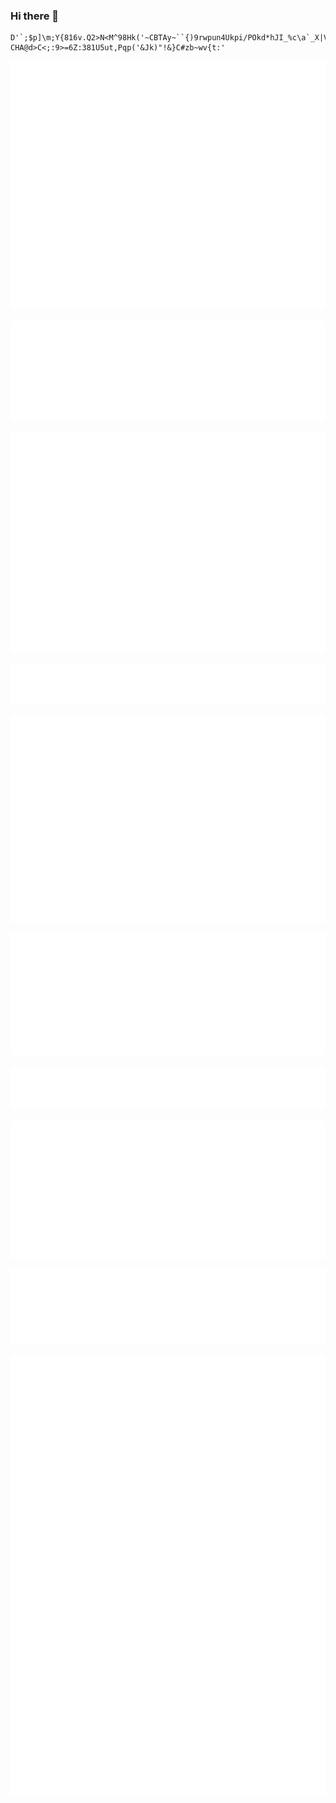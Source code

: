 ### Hi there 👋
```
D'`;$p]\m;Y{816v.Q2>N<M^98Hk('~CBTAy~``{)9rwpun4Ukpi/POkd*hJI_%c\a`_X|V[ZYXQu8NMRKPIHGkK-CHA@d>C<;:9>=6Z:381U5ut,Pqp('&Jk)"!&}C#zb~wv{t:'
```

<!--
**AthulMuralidhar/AthulMuralidhar** is a ✨ _special_ ✨ repository because its `README.md` (this file) appears on your GitHub profile.

Here are some ideas to get you started:

- 🔭 I’m currently working on ...
- 🌱 I’m currently learning ...
- 👯 I’m looking to collaborate on ...
- 🤔 I’m looking for help with ...
- 💬 Ask me about ...
- 📫 How to reach me: ...
- 😄 Pronouns: ...
- ⚡ Fun fact: ...
-->

<!--  https://github.com/lowlighter/metrics -->
![Metrics](https://github.com/AthulMuralidhar/AthulMuralidhar/blob/main/github-metrics.svg)

![Achievenemtts](https://github.com/AthulMuralidhar/AthulMuralidhar/blob/main/metrics.plugin.achievements.svg)

![Activity](https://github.com/AthulMuralidhar/AthulMuralidhar/blob/main/metrics.plugin.activity.svg)

![Code](https://github.com/AthulMuralidhar/AthulMuralidhar/blob/main/metrics.plugin.code.svg)

![Habits](https://github.com/AthulMuralidhar/AthulMuralidhar/blob/main/metrics.plugin.habits.svg)

![Languages](https://github.com/AthulMuralidhar/AthulMuralidhar/blob/main/metrics.plugin.languages.svg)

![Notable](https://github.com/AthulMuralidhar/AthulMuralidhar/blob/main/metrics.plugin.notable.svg)

![People](https://github.com/AthulMuralidhar/AthulMuralidhar/blob/main/metrics.plugin.people.svg)

![Reactions](https://github.com/AthulMuralidhar/AthulMuralidhar/blob/main/metrics.plugin.reactions.svg)

![stackoverflow](https://github.com/AthulMuralidhar/AthulMuralidhar/blob/main/metrics.plugin.stackoverflow.svg)

